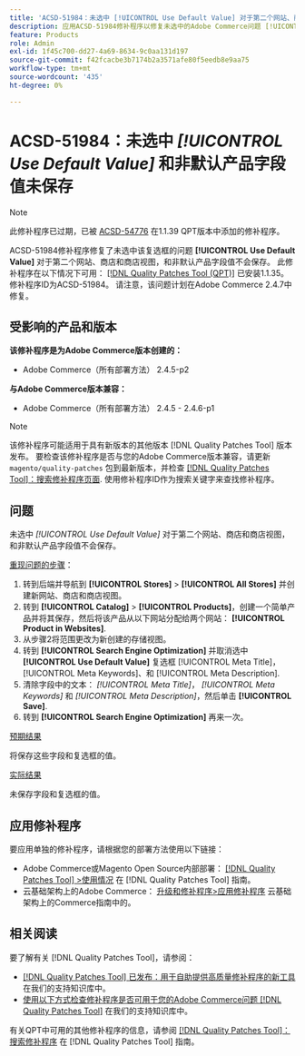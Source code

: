 ```yaml
---
title: 'ACSD-51984：未选中 [!UICONTROL Use Default Value] 对于第二个网站、商店和商店视图，不会保存非默认产品字段值'
description: 应用ACSD-51984修补程序以修复未选中的Adobe Commerce问题 [!UICONTROL Use Default Value] 对于第二个网站、商店和商店视图，和非默认产品字段值不会保存。
feature: Products
role: Admin
exl-id: 1f45c700-dd27-4a69-8634-9c0aa131d197
source-git-commit: f42fcacbe3b7174b2a3571afe80f5eedb8e9aa75
workflow-type: tm+mt
source-wordcount: '435'
ht-degree: 0%

---
```


# ACSD-51984：未选中 *[!UICONTROL Use Default Value]* 和非默认产品字段值未保存

>[!NOTE]
>
>此修补程序已过期，已被 [ACSD-54776](/help/support-tools/patches-available-in-qpt-tool/v1-1-39/acsd-54776-unchecked-used-default-value-and-non-default-product-field-values-are-not-saved.md) 在1.1.39 QPT版本中添加的修补程序。

ACSD-51984修补程序修复了未选中该复选框的问题 **[!UICONTROL Use Default Value]** 对于第二个网站、商店和商店视图，和非默认产品字段值不会保存。 此修补程序在以下情况下可用： [[!DNL Quality Patches Tool (QPT)]](/help/announcements/adobe-commerce-announcements/magento-quality-patches-released-new-tool-to-self-serve-quality-patches.md) 已安装1.1.35。 修补程序ID为ACSD-51984。 请注意，该问题计划在Adobe Commerce 2.4.7中修复。

## 受影响的产品和版本

**该修补程序是为Adobe Commerce版本创建的：**

* Adobe Commerce（所有部署方法） 2.4.5-p2

**与Adobe Commerce版本兼容：**

* Adobe Commerce（所有部署方法） 2.4.5 - 2.4.6-p1

>[!NOTE]
>
>该修补程序可能适用于具有新版本的其他版本 [!DNL Quality Patches Tool] 版本发布。 要检查该修补程序是否与您的Adobe Commerce版本兼容，请更新 `magento/quality-patches` 包到最新版本，并检查 [[!DNL Quality Patches Tool]：搜索修补程序页面](https://experienceleague.adobe.com/tools/commerce-quality-patches/index.html). 使用修补程序ID作为搜索关键字来查找修补程序。

## 问题

未选中 *[!UICONTROL Use Default Value]* 对于第二个网站、商店和商店视图，和非默认产品字段值不会保存。

<u>重现问题的步骤</u>：

1. 转到后端并导航到 **[!UICONTROL Stores]** > **[!UICONTROL All Stores]** 并创建新网站、商店和商店视图。
1. 转到 **[!UICONTROL Catalog]** > **[!UICONTROL Products]**，创建一个简单产品并将其保存，然后将该产品从以下网站分配给两个网站： **[!UICONTROL Product in Websites]**.
1. 从步骤2将范围更改为新创建的存储视图。
1. 转到 **[!UICONTROL Search Engine Optimization]** 并取消选中 **[!UICONTROL Use Default Value]** 复选框 [!UICONTROL Meta Title]， [!UICONTROL Meta Keywords]、和 [!UICONTROL Meta Description].
1. 清除字段中的文本： *[!UICONTROL Meta Title]*， *[!UICONTROL Meta Keywords]* 和 *[!UICONTROL Meta Description]*，然后单击 **[!UICONTROL Save]**.
1. 转到 **[!UICONTROL Search Engine Optimization]** 再来一次。

<u>预期结果</u>

将保存这些字段和复选框的值。

<u>实际结果</u>

未保存字段和复选框的值。

## 应用修补程序

要应用单独的修补程序，请根据您的部署方法使用以下链接：

* Adobe Commerce或Magento Open Source内部部署： [[!DNL Quality Patches Tool] >使用情况](<https://experienceleague.adobe.com/docs/commerce-operations/tools/quality-patches-tool/usage.html>) 在 [!DNL Quality Patches Tool] 指南。
* 云基础架构上的Adobe Commerce： [升级和修补程序>应用修补程序](https://experienceleague.adobe.com/docs/commerce-cloud-service/user-guide/develop/upgrade/apply-patches.html) 云基础架构上的Commerce指南中的。

## 相关阅读

要了解有关 [!DNL Quality Patches Tool]，请参阅：

* [[!DNL Quality Patches Tool] 已发布：用于自助提供高质量修补程序的新工具](/help/announcements/adobe-commerce-announcements/magento-quality-patches-released-new-tool-to-self-serve-quality-patches.md) 在我们的支持知识库中。
* [使用以下方式检查修补程序是否可用于您的Adobe Commerce问题 [!DNL Quality Patches Tool]](/help/support-tools/patches-available-in-qpt-tool/check-patch-for-magento-issue-with-magento-quality-patches.md) 在我们的支持知识库中。

有关QPT中可用的其他修补程序的信息，请参阅 [[!DNL Quality Patches Tool]：搜索修补程序](<https://experienceleague.adobe.com/tools/commerce-quality-patches/index.html>) 在 [!DNL Quality Patches Tool] 指南。